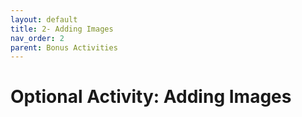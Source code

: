 ```yaml
---
layout: default
title: 2- Adding Images
nav_order: 2
parent: Bonus Activities
---
```


# Optional Activity: Adding Images

